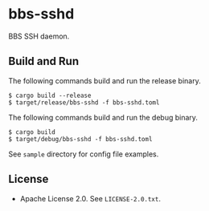 # bbs-sshd

BBS SSH daemon.

## Build and Run

The following commands build and run the release binary.

```
$ cargo build --release
$ target/release/bbs-sshd -f bbs-sshd.toml
```

The following commands build and run the debug binary.

```
$ cargo build
$ target/debug/bbs-sshd -f bbs-sshd.toml
```

See `sample` directory for config file examples.

## License

- Apache License 2.0. See `LICENSE-2.0.txt`.
